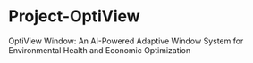 # Project-OptiView
OptiView Window: An AI-Powered Adaptive Window System for Environmental Health and Economic Optimization
